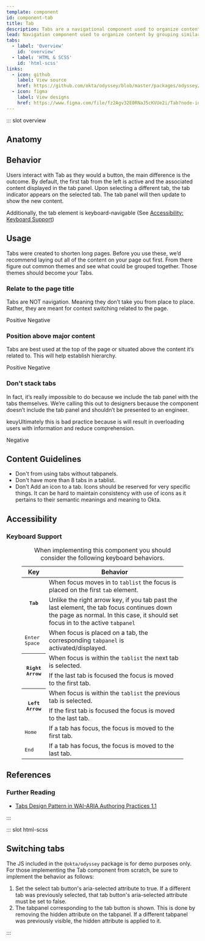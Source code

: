 ```yaml
---
template: component
id: component-tab
title: Tab
description: Tabs are a navigational component used to organize content by grouping similar information on the same page.
lead: Navigation component used to organize content by grouping similar information on the same page. They allow content to be viewed without having to navigate away from that page or route.
tabs:
  - label: 'Overview'
    id: 'overview'
  - label: 'HTML & SCSS'
    id: 'html-scss'
links:
  - icon: github
    label: View source
    href: https://github.com/okta/odyssey/blob/master/packages/odyssey/src/scss/components/_tab.scss
  - icon: figma
    label: View designs
    href: https://www.figma.com/file/fz2Agv32E0RNaJ5cKVUe2i/Tab?node-id=519%3A0
---
```


::: slot overview

## Anatomy


<Anatomy img="/images/anatomy-tab.svg" />

## Behavior

<Description>

Users interact with Tab as they would a button, the main difference is the outcome. By default, the first tab from the left is active and the associated content 
displayed in the tab panel. Upon selecting a different tab, the tab indicator appears on the selected tab. The tab panel will then update to show the new content. 

Additionally, the tab element is keyboard-navigable (See [Accessibility: Keyboard Support](#keyboard-support))

</Description>

<Visual layout="wide" variant="content-full" fade>
  <template>
    <h1 class="is-sample-unimportant">NASA's Mars Missions</h1>
    <p class="is-sample-unimportant">To date, NASA has had 49 missions involving rovers, orbiters and other spacecraft.</p>
    <OdsTabs label="User profile options" :active="tabs.active" :tablist="tabs.tablist" :id="tabs.id">
      <template slot="tab-orbiter">
        <figure class="ods-table--figure is-sample-unimportant">
          <figcaption class="ods-table--figcaption">
            Orbiter Missions
          </figcaption>
          <table class="ods-table">
            <caption>When implementing this component you should consider the following keyboard behaviors.</caption>
            <thead>
              <tr>
                <th scope="column">Spacecraft</th>
                <th scope="column">Launch vehicle</th>
                <th scope="column">Launch date</th>
                <th scope="column">Orbit insertion</th>
                <th scope="column">Status</th>
              </tr>
            </thead>
            <tbody>
              <tr>
                <th scope="row">2001 Mars Odyssey</th>
                <td>Delta II</td>
                <td class="is-ods-table-date">4/7/01</td>
                <td class="is-ods-table-date">10/24/01</td>
                <td>
                  <dl class="ods-status is-ods-status-success is-ods-status-label-hidden">
                    <dt class="ods-status--label">
                      Result
                    </dt>
                    <dd class="ods-status--value">
                      Still operating
                    </dd>
                  </dl>
                </td>
              </tr>
            </tbody>
          </table>
        </figure>
      </template>
      <template slot="tab-atmospheric">
        <figure class="ods-table--figure is-sample-unimportant">
          <figcaption class="ods-table--figcaption">
            Atmospheric Missions
          </figcaption>
          <table class="ods-table">
            <caption>When implementing this component you should consider the following keyboard behaviors.</caption>
            <thead>
              <tr>
                <th scope="column">Mission type</th>
                <th scope="column">Launched</th>
                <th scope="column">Landing</th>
                <th scope="column">Mission duration</th>
                <th scope="column">Status</th>
              </tr>
            </thead>
            <tbody>
              <tr>
                <th scope="row">2001 Mars Odyssey</th>
                <td>Delta II</td>
                <td class="is-ods-table-date">4/7/01</td>
                <td class="is-ods-table-date">10/24/01</td>
                <td>
                  <dl class="ods-status is-ods-status-success is-ods-status-label-hidden">
                    <dt class="ods-status--label">
                      Result
                    </dt>
                    <dd class="ods-status--value">
                      Still operating
                    </dd>
                  </dl>
                </td>
              </tr>
            </tbody>
          </table>
        </figure>
      </template>
      <template slot="tab-lander">
        <figure class="ods-table--figure is-sample-unimportant">
          <figcaption class="ods-table--figcaption">
            Lander Missions
          </figcaption>
          <table class="ods-table">
            <caption>When implementing this component you should consider the following keyboard behaviors.</caption>
            <thead>
              <tr>
                <th scope="column">Mission type</th>
                <th scope="column">Launched</th>
                <th scope="column">Landing</th>
                <th scope="column">Mission duration</th>
                <th scope="column">Status</th>
              </tr>
            </thead>
            <tbody>
              <tr>
                <th scope="row">2001 Mars Odyssey</th>
                <td>Delta II</td>
                <td class="is-ods-table-date">4/7/01</td>
                <td class="is-ods-table-date">10/24/01</td>
                <td>
                  <dl class="ods-status is-ods-status-success is-ods-status-label-hidden">
                    <dt class="ods-status--label">
                      Result
                    </dt>
                    <dd class="ods-status--value">
                      Still operating
                    </dd>
                  </dl>
                </td>
              </tr>
            </tbody>
          </table>
        </figure>
      </template>
    </OdsTabs>
  </template>
</Visual>

## Usage

<Description>

Tabs were created to shorten long pages. Before you use these, we’d recommend laying 
out all of the content on your page out first. From there figure out common themes and 
see what could be grouped together. Those themes should become your Tabs.

</Description>

### Relate to the page title

<Description>

Tabs are NOT navigation. Meaning they don’t take you from place to place. Rather, they are meant for context switching related to the page.

</Description>

<Visual variant="positive">Positive</Visual>
<Visual variant="negative">Negative</Visual>

### Position above major content

<Description>

Tabs are best used at the top of the page or situated above the content it’s related to. This will help establish hierarchy.

</Description>

<Visual variant="positive">Positive</Visual>
<Visual variant="negative">Negative</Visual>

### Don't stack tabs

<Description>

In fact, it’s really impossible to do because we include the tab panel with the tabs themselves. We’re calling this out to designers because the component doesn’t include the tab panel and shouldn’t be presented to an engineer.

keuyUltimately this is bad practice because is will result in overloading users with information and reduce comprehension.

</Description>

<Visual variant="negative">Negative</Visual>

## Content Guidelines

<Description>

- Don't from using tabs without tabpanels.
- Don't have more than 8 tabs in a tablist.
- Don't Add an icon to a tab. Icons should be reserved for very specific things. It can be hard to maintain consistency with use of icons as it pertains to their semantic meanings and meaning to Okta.

</Description>

## Accessibility

### Keyboard Support

<figure class="ods-table--figure">
  <table class="ods-table">
    <caption>When implementing this component you should consider the following keyboard behaviors.</caption>
    <thead>
      <tr>
        <th scope="column">Key</th>
        <th scope="column">Behavior</th>
      </tr>
    </thead>
    <tbody>
      <tr>
        <th scope="row" rowspan="2"><kbd>Tab</kbd></th>
        <td>When focus moves in to <code>tablist</code> the focus is placed on the first <code>tab</code> element.</td>
      </tr>
      <tr>
        <td>Unlike the right arrow key, if you tab past the last element, the tab focus continues down the page as normal. In this case, it should set focus in to the active <code>tabpanel</code></td>
      </tr>
      <tr>
        <td><kbd>Enter</kbd> <kbd>Space</kbd></td>
        <td>When focus is placed on a tab, the corresponding <code>tabpanel</code> is activated/displayed.</td>
      </tr>
      <tr>
        <th scope="row" rowspan="2"><kbd>Right Arrow</kbd></th>
        <td>When focus is within the <code>tablist</code> the next tab is selected.</td>
      </tr>
      <tr>
        <td>If the last tab is focused the focus is moved to the first tab.</td>
      </tr>
      <tr>
        <th scope="row" rowspan="2"><kbd>Left Arrow</kbd></th>
        <td>When focus is within the <code>tablist</code> the previous tab is selected.</td>
      </tr>
      <tr>
        <td>If the first tab is focused the focus is moved to the last tab.</td>
      </tr>
      <tr>
        <td><kbd>Home</kbd></td>
        <td>If a tab has focus, the focus is moved to the first tab.</td>
      </tr>
      <tr>
        <td><kbd>End</kbd></td>
        <td>If a tab has focus, the focus is moved to the last tab.</td>
      </tr>
    </tbody>
  </table>
</figure>

<script>
export default {
  data () {
    return {
      tabs: {
        id: 'example-0',
        active: "tab-orbiter",
        tablist: [
          { id: "tab-orbiter", label: 'Orbiter' },
          { id: "tab-atmospheric", label: 'Atmospheric' },
          { id: "tab-lander", label: 'Lander' }
        ]
      }
    }
  }
}
</script>

## References

### Further Reading

- [Tabs Design Pattern in WAI-ARIA Authoring Practices 1.1](https://www.w3.org/TR/wai-aria-practices-1.1/#tabpanel)

:::

::: slot html-scss

## Switching tabs

<Description>

The JS included in the `@okta/odyssey` package is for demo purposes only. For those implementing the Tab component from scratch, be sure to implement the behavior as follows:

1. Set the select tab button's aria-selected attribute to true. If a different tab was previously selected, that tab button's aria-selected attribute must be set to false.
2. The tabpanel corresponding to the tab button is shown. This is done by removing the hidden attribute on the tabpanel. If a different tabpanel was previously visible, the hidden attribute is applied to it.

</Description>

:::
